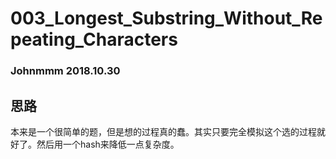 # 003_Longest_Substring_Without_Repeating_Characters

### Johnmmm 2018.10.30

## 思路

本来是一个很简单的题，但是想的过程真的蠢。其实只要完全模拟这个选的过程就好了。然后用一个hash来降低一点复杂度。